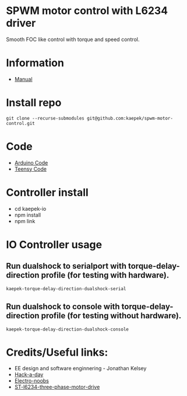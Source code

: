 # SPWM motor control with L6234 driver

Smooth FOC like control with torque and speed control.

# Information

- [Manual](./resources/sinusoidal-pwm-manual.pdf)

# Install repo

```
git clone --recurse-submodules git@github.com:kaepek/spwm-motor-control.git
```

# Code

- [Arduino Code](./arduino-uno/arduino-uno.ino)
- [Teensy Code](./teensy-40/teensy-40.ino)

# Controller install

- cd kaepek-io
- npm install
- npm link

# IO Controller usage

## Run dualshock to serialport with torque-delay-direction profile (for testing with hardware).
```
kaepek-torque-delay-direction-dualshock-serial
```

## Run dualshock to console with torque-delay-direction profile (for testing without hardware).
```
kaepek-torque-delay-direction-dualshock-console
```

# Credits/Useful links:
- EE design and software enginnering - Jonathan Kelsey
- [Hack-a-day](https://hackaday.io/project/177958-low-power-bldc-driver-board-st-l6234#menu-details)
- [Electro-noobs](https://electronoobs.com/eng_arduino_tut176.php)
- [ST-l6234-three-phase-motor-drive](https://www.st.com/resource/en/application_note/cd00004062-l6234-three-phase-motor-driver-stmicroelectronics.pdf)